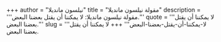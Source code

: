+++
author = "نيلسون مانديلا"
title = "مقولة نيلسون مانديلا"
description = '''مقولة نيلسون مانديلا: لا يمكننا أن يقتل بعضنا البعض.'''
quote = '''لا يمكننا أن يقتل بعضنا البعض.'''
slug = '''لا-يمكننا-أن-يقتل-بعضنا-البعض'''
+++
لا يمكننا أن يقتل بعضنا البعض.
